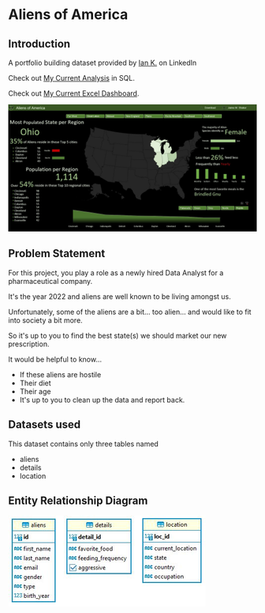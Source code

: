 # Aliens of America

## Introduction
A portfolio building dataset provided by [Ian K.](https://www.linkedin.com/in/ian-klosowicz/) on LinkedIn

Check out [My Current Analysis](https://github.com/iweld/aliens_of_america/blob/main/ANALYSIS.md "My Current Analysis") in SQL.

Check out [My Current Excel Dashboard](https://github.com/iweld/aliens_of_america/raw/main/excel_dashboard/aliens_of_america_deux.xlsx "My Current Excel Dashboard").

![alt text](https://github.com/iweld/aliens_of_america/blob/main/images/dashboard_2_screenshot.JPG)

## Problem Statement
For this project, you play a role as a newly hired Data Analyst for a pharmaceutical company.

It's the year 2022 and aliens are well known to be living amongst us.

Unfortunately, some of the aliens are a bit... too alien... and would like to fit into society a bit more.

So it's up to you to find the best state(s) we should market our new prescription.

It would be helpful to know...

- If these aliens are hostile
- Their diet
- Their age
- It's up to you to clean up the data and report back.

## Datasets used
This dataset contains only three tables named 
 - aliens
 - details
 - location

## Entity Relationship Diagram
![alt text](https://github.com/iweld/aliens_of_america/blob/main/images/ERD.JPG)
